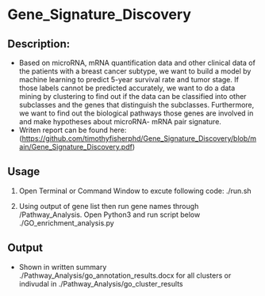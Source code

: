 # Gene_Signature_Discovery


## Description: 
   - Based on microRNA, mRNA quantification data and other clinical data of the patients with a breast cancer subtype, we want to build a model by machine learning to predict 5-year survival rate and tumor stage. If those labels cannot be predicted accurately, we want to do a data mining by clustering to find out if the data can be classified into other subclasses and the genes that distinguish the subclasses. Furthermore, we want to find out the biological pathways those genes are involved in and make hypotheses about microRNA- mRNA pair signature.
   - Writen report can be found here: (https://github.com/timothyfisherphd/Gene_Signature_Discovery/blob/main/Gene_Signature_Discovery.pdf)
    
## Usage
1. Open Terminal or Command Window to excute following code: 
./run.sh

2. Using output of gene list then run gene names through /Pathway_Analysis.  Open Python3 and run script below 
./GO_enrichment_analysis.py

## Output
- Shown in written summary ./Pathway_Analysis/go_annotation_results.docx for all clusters or indivudal in ./Pathway_Analysis/go_cluster_results
